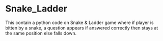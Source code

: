 # Snake_Ladder
This contain a python code on Snake &amp; Ladder game where if player is bitten by a snake, a question appears if answered correctly then stays at the same position else falls down.
